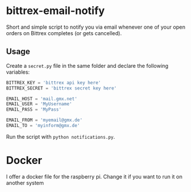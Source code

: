 # bittrex-email-notify
Short and simple script to notify you via email whenever one of your open orders on Bittrex completes (or gets cancelled).

## Usage
Create a `secret.py` file in the same folder and declare the following variables:

```python
BITTREX_KEY = 'bittrex api key here'
BITTREX_SECRET = 'bittrex secret key here'

EMAIL_HOST = 'mail.gmx.net'
EMAIL_USER = 'MyUsername'
EMAIL_PASS = 'MyPass'

EMAIL_FROM = 'myemail@gmx.de'
EMAIL_TO = 'myinform@gmx.de'
```

Run the script with `python notifications.py`.

# Docker
I offer a docker file for the raspberry pi. Change it if you want to run it on another system
